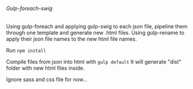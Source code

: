 ###### Gulp-foreach-swig
Using gulp-foreach and applying gulp-swig to each json file, pipeline them through one template and generate new .html files. Using gulp-rename to apply their json file names to the new html file names.

  Run `npm install`
  
  Compile files from json into html with `gulp default` It will generate "dist" folder with new html files inside.

Ignore sass and css file for now...
